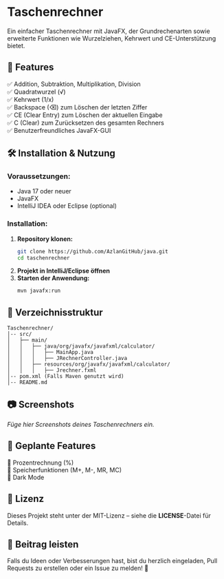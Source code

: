 # Taschenrechner

Ein einfacher Taschenrechner mit JavaFX, der Grundrechenarten sowie erweiterte Funktionen wie Wurzelziehen, Kehrwert und CE-Unterstützung bietet.

## 📌 Features
✅ Addition, Subtraktion, Multiplikation, Division  
✅ Quadratwurzel (√)  
✅ Kehrwert (1/x)  
✅ Backspace (⌫) zum Löschen der letzten Ziffer  
✅ CE (Clear Entry) zum Löschen der aktuellen Eingabe  
✅ C (Clear) zum Zurücksetzen des gesamten Rechners  
✅ Benutzerfreundliches JavaFX-GUI  

## 🛠️ Installation & Nutzung
### Voraussetzungen:
- Java 17 oder neuer
- JavaFX
- IntelliJ IDEA oder Eclipse (optional)

### Installation:
1. **Repository klonen:**
   ```sh
   git clone https://github.com/AzlanGitHub/java.git
   cd taschenrechner
   ```
2. **Projekt in IntelliJ/Eclipse öffnen**
3. **Starten der Anwendung:**
   ```sh
   mvn javafx:run
   ```

## 📜 Verzeichnisstruktur
```
Taschenrechner/
│-- src/
│   ├── main/
│   │   ├── java/org/javafx/javafxml/calculator/
│   │   │   ├── MainApp.java
│   │   │   ├── JRechnerController.java
│   │   ├── resources/org/javafx/javafxml/calculator/
│   │   │   ├── Jrechner.fxml
│-- pom.xml (Falls Maven genutzt wird)
│-- README.md
```

## 📷 Screenshots
_Füge hier Screenshots deines Taschenrechners ein._

## 🚀 Geplante Features
🔹 Prozentrechnung (%)  
🔹 Speicherfunktionen (M+, M-, MR, MC)  
🔹 Dark Mode  

## 📄 Lizenz
Dieses Projekt steht unter der MIT-Lizenz – siehe die **LICENSE**-Datei für Details.

## 🙌 Beitrag leisten
Falls du Ideen oder Verbesserungen hast, bist du herzlich eingeladen, Pull Requests zu erstellen oder ein Issue zu melden! 🎉

